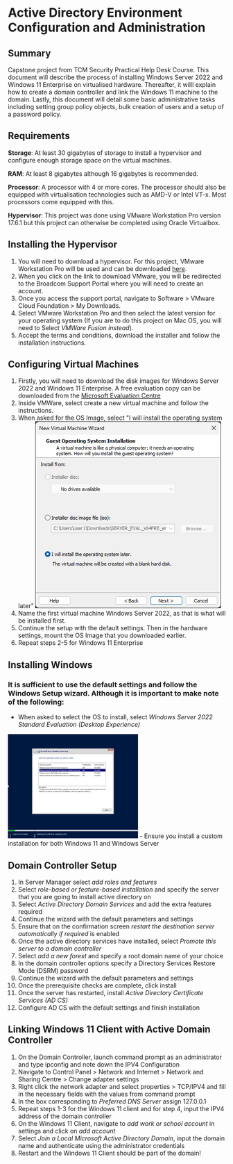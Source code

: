 # Active Directory Environment Configuration and Administration

## Summary
Capstone project from TCM Security Practical Help Desk Course. This document will describe the process of installing Windows Server 2022 and Windows 11 Enterprise on virtualised hardware. Thereafter, it willl explain how to create a domain controller and link the Windows 11 machine to the domain. Lastly, this document will detail some basic administrative tasks including setting group policy objects, bulk creation of users and a setup of a password policy.

## Requirements

**Storage**: At least 30 gigabytes of storage to install a hypervisor and configure enough storage space on the virtual machines.

**RAM**: At least 8 gigabytes although 16 gigabytes is recommended.

**Processor**: A processor with 4 or more cores. The processor should also be equipped with virtualisation technologies such as AMD-V or Intel VT-x. Most processors come equipped with this.

**Hypervisor**: This project was done using VMware Workstation Pro version 17.6.1 but this project can otherwise be completed using Oracle Virtualbox.

## Installing the Hypervisor

1) You will need to download a hypervisor. For this project, VMware Workstation Pro will be used and can be downloaded [here](https://www.vmware.com/products/desktop-hypervisor/workstation-and-fusion).
2) When you click on the link to download VMware, you will be redirected to the Broadcom Support Portal where you will need to create an account.
3) Once you access the support portal, navigate to Software > VMware Cloud Foundation > My Downloads.
4) Select VMware Workstation Pro and then select the latest version for your operating system (If you are to do this project on Mac OS, you will need to Select *VMWare Fusion instead*).
5) Accept the terms and conditions, download the installer and follow the installation instructions.

## Configuring Virtual Machines

1) Firstly, you will need to download the disk images for Windows Server 2022 and Windows 11 Enterprise. A free evaluation copy can be downloaded from the [Microsoft Evaluation Centre](https://www.microsoft.com/en-gb/evalcenter)
2) Inside VMWare, select create a new virtual machine and follow the instructions.
3) When asked for the OS Image, select "I will install the operating system later" ![New Virtual Machine Wizard](/assets/images/VMware3.jpg)
4) Name the first virtual machine Windows Server 2022, as that is what will be installed first. 
5) Continue the setup with the default settings. Then in the hardware settings, mount the OS Image that you downloaded earlier.
6) Repeat steps 2-5 for Windows 11 Enterprise

## Installing Windows
### It is sufficient to use the default settings and follow the Windows Setup wizard. Although it is important to make note of the following:
- When asked to select the OS to install, select *Windows Server 2022 Standard Evaluation (Desktop Experience)*
<img src="/assets/images/WindowsServer1.jpg" width="300" height="240">
- Ensure you install a custom installation for both Windows 11 and Windows Server

## Domain Controller Setup
1) In Server Manager select *add roles and features*
2) Select *role-based or feature-based installation* and specify the server that you are going to install active directory on
3) Select *Active Directory Domain Services* and add the extra features required
4) Continue the wizard with the default parameters and settings
5) Ensure that on the confirmation screen *restart the destination server automatically if required* is enabled
6) Once the active directory services have installed, select *Promote this server to a domain controller*
7) Select *add a new forest* and specify a root domain name of your choice
8) In the domain controller options specify a Directory Services Restore Mode (DSRM) password
9) Continue the wizard with the default parameters and settings
10) Once the prerequisite checks are complete, click install
11) Once the server has restarted, install *Active Directory Certificate Services (AD CS)*
12) Configure AD CS with the default settings and finish installation

## Linking Windows 11 Client with Active Domain Controller

1) On the Domain Controller, launch command prompt as an administrator and type ipconfig and note down the IPV4 Configuration
2) Navigate to Control Panel > Network and Internet > Network and Sharing Centre > Change adapter settings
3) Right click the network adapter and select properties > TCP/IPV4 and fill in the necessary fields with the values from command prompt
4) In the box corresponding to *Preferred DNS Server* assign 127.0.0.1
5) Repeat steps 1-3 for the Windows 11 client and for step 4, input the IPV4 address of the domain controller
6) On the Windows 11 Client, navigate to *add work or school account* in settings and click on *add account*
7) Select *Join a Local Microsoft Active Directory Domain*, input the domain name and authenticate using the administrator credentials
8) Restart and the Windows 11 Client should be part of the domain!